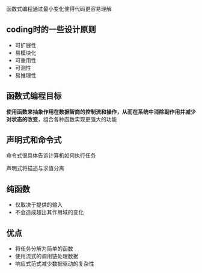 函数式编程通过最小变化使得代码更容易理解

## coding时的一些设计原则

* 可扩展性
* 易模块化
* 可重用性
* 可测性
* 易推理性

## 函数式编程目标

**使用函数来抽象作用在数据智商的控制流和操作，从而在系统中消除副作用并减少对状态的改变**，组合各种函数实现更强大的功能

## 声明式和命令式

命令式很具体告诉计算机如何执行任务

声明式将描述与求值分离

## 纯函数

* 仅取决于提供的输入
* 不会造成超出其作用域的变化

## 优点

* 将任务分解为简单的函数
* 使用流式的调用链处理数据
* 响应式范式减少数据驱动的复杂性

